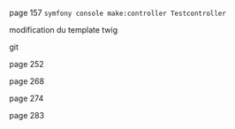 page 157
`symfony console make:controller Testcontroller`

modification du template twig

git

page 252

page 268

page 274

page 283

